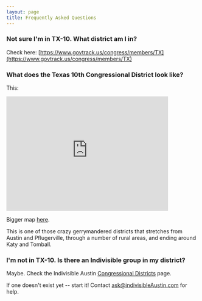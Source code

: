 ```yaml
---
layout: page
title: Frequently Asked Questions
---
```


### Not sure I'm in TX-10. What district am I in?

Check here: [https://www.govtrack.us/congress/members/TX](https://www.govtrack.us/congress/members/TX)


### What does the Texas 10th Congressional District look like?

This:

<iframe width="425" height="300" frameborder="0" scrolling="no" marginheight="0" marginwidth="0"
src="https://www.govtrack.us/congress/members/embed/mapframe?state=tx&district=10&bounds=-100.439,32.763,-93.067,28.65"></iframe>

Bigger map [here](https://www.govtrack.us/congress/members/TX/10).

This is one of those crazy gerrymandered districts that stretches from Austin and Pflugerville, through
a number of rural areas, and ending around Katy and Tomball.


### I'm not in TX-10. Is there an Indivisible group in my district?

Maybe. Check the Indivisible Austin [Congressional Districts](http://www.indivisibleaustin.com/take-action-now/congressional-districts/) page.

If one doesn't exist yet -- start it! Contact [ask@indivisibleAustin.com](mailto:ask@indivisibleAustin.com) for help.

